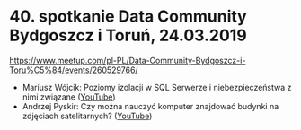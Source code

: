 # 40. spotkanie Data Community Bydgoszcz i Toruń, 24.03.2019



https://www.meetup.com/pl-PL/Data-Community-Bydgoszcz-i-Toru%C5%84/events/260529766/



- Mariusz Wójcik: Poziomy izolacji w SQL Serwerze i niebezpieczeństwa z nimi związane ([YouTube](https://www.youtube.com/watch?v=CjyD9Td2zyU))
- Andrzej Pyskir: Czy można nauczyć komputer znajdować budynki na zdjęciach satelitarnych? ([YouTube](https://www.youtube.com/watch?v=v-PJ9xq5lhw))
